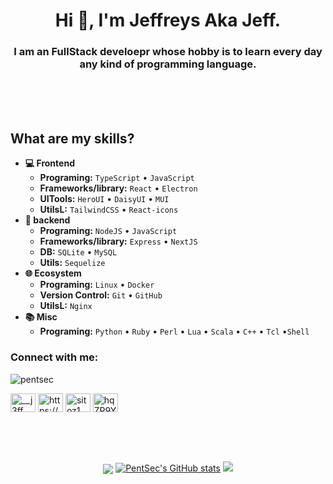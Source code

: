 <h1 align="center">Hi 👋, I'm Jeffreys Aka Jeff.</h1>
<h3 align="center">I am an FullStack develoepr whose hobby is to learn every day any kind of programming language.</h3>
<br/>
<br/>
<br/>

## What are my skills?
- **💻 Frontend**
  - **Programing:** `TypeScript` • `JavaScript`
  - **Frameworks/library:** `React` • `Electron`
  - **UITools:** `HeroUI` • `DaisyUI` • `MUI`
  - **UtilsL:** `TailwindCSS` • `React-icons `
- **📡 backend**
  - **Programing:** `NodeJS` • `JavaScript`
  - **Frameworks/library:**  `Express` • `NextJS` 
  - **DB:** `SQLite` • `MySQL`
  - **Utils:** `Sequelize`
- **🌐 Ecosystem**
  - **Programing:** `Linux` • `Docker`
  - **Version Control:**  `Git` • `GitHub`
  - **UtilsL:** `Nginx` 
- **📚 Misc**
  - **Programing:** `Python` • `Ruby` • `Perl` • `Lua` • `Scala` • `C++` • `Tcl`  •`Shell `


<h3 align="left">Connect with me:</h3> <p align="left"> <img src="https://komarev.com/ghpvc/?username=pentsec&label=Profile%20views&color=0e75b6&style=flat" alt="pentsec" />
<p align="left">
<a href="https://twitter.com/__j3ff_" target="blank"><img align="center" src="https://raw.githubusercontent.com/rahuldkjain/github-profile-readme-generator/master/src/images/icons/Social/twitter.svg" alt="__j3ff_" height="30" width="40" /></a>
<a href="https://www.instagram.com/jeffreysfuenmayor_" target="blank"><img align="center" src="https://raw.githubusercontent.com/rahuldkjain/github-profile-readme-generator/master/src/images/icons/Social/instagram.svg" alt="https://www.instagram.com/jeffreysfuenmayor_" height="30" width="40" /></a>
<a href="https://www.youtube.com/@Sitoz1" target="blank"><img align="center" src="https://raw.githubusercontent.com/rahuldkjain/github-profile-readme-generator/master/src/images/icons/Social/youtube.svg" alt="sitoz1" height="30" width="40" /></a>
<a href="https://discord.gg/hqZP9YMhPj" target="blank"><img align="center" src="https://raw.githubusercontent.com/rahuldkjain/github-profile-readme-generator/master/src/images/icons/Social/discord.svg" alt="hqZP9YMhPj" height="30" width="40" /></a>
</p>

<br/>
<br/>
<br/>

<p align="center">
<a href="https://discord.gg/YG8egbU5Ec" target="_blank"><img align="center" src="https://lanyard.cnrad.dev/api/284896471210393600" /></a>
<a href="http://www.github.com/PentSec"><img src="https://github-readme-stats.vercel.app/api?username=PentSec&show_icons=true&hide=&count_private=true&title_color=3382ed&text_color=ffffff&icon_color=3382ed&bg_color=1c1917&hide_border=true&show_icons=true" alt="PentSec's GitHub stats" /></a>
<a href="http://www.github.com/PentSec"><img src="https://github-readme-streak-stats.herokuapp.com/?user=PentSec&stroke=ffffff&background=1c1917&ring=0891b2&fire=0891b2&currStreakNum=ffffff&currStreakLabel=0891b2&sideNums=ffffff&sideLabels=ffffff&dates=ffffff&hide_border=true" /></a>
</p>
